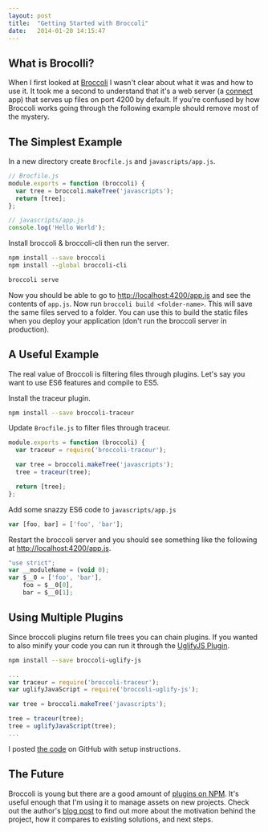 ```yaml
---
layout: post
title:  "Getting Started with Broccoli"
date:   2014-01-20 14:15:47
---
```


## What is Brocolli?
When I first looked at [Broccoli](https://github.com/joliss/broccoli) I wasn't clear about what it was and how to use it. It took me a second to understand that it's a web server (a [connect](https://github.com/senchalabs/connect) app) that serves up files on port 4200 by default. If you're confused by how Broccoli works going through the following example should remove most of the mystery.

## The Simplest Example
In a new directory create `Brocfile.js` and `javascripts/app.js`.

``` js
// Brocfile.js
module.exports = function (broccoli) {
  var tree = broccoli.makeTree('javascripts');
  return [tree];
};
```

``` js
// javascripts/app.js
console.log('Hello World');
```

Install broccoli & broccoli-cli then run the server.

``` sh
npm install --save broccoli
npm install --global broccoli-cli

broccoli serve
```

Now you should be able to go to [http://localhost:4200/app.js](http://localhost:4200/app.js) and see the contents of `app.js`. Now run `broccoli build <folder-name>`. This will save the same files served to a folder. You can use this to build the static files when you deploy your application (don't run the broccoli server in production).

## A Useful Example
The real value of Broccoli is filtering files through plugins. Let's say you want to use ES6 features and compile to ES5.

Install the traceur plugin.

``` sh
npm install --save broccoli-traceur
```

Update `Brocfile.js` to filter files through traceur.

``` js
module.exports = function (broccoli) {
  var traceur = require('broccoli-traceur');

  var tree = broccoli.makeTree('javascripts');
  tree = traceur(tree);

  return [tree];
};
```

Add some snazzy ES6 code to `javascripts/app.js`

``` js
var [foo, bar] = ['foo', 'bar'];
```

Restart the broccoli server and you should see something like the following at [http://localhost:4200/app.js](http://localhost:4200/app.js).

``` js
"use strict";
var __moduleName = (void 0);
var $__0 = ['foo', 'bar'],
    foo = $__0[0],
    bar = $__0[1];
```

## Using Multiple Plugins
Since broccoli plugins return file trees you can chain plugins. If you wanted to also minify your code you can run it through the [UglifyJS Plugin](https://github.com/joliss/broccoli-uglify-js).

``` sh
npm install --save broccoli-uglify-js
```

``` js
...
var traceur = require('broccoli-traceur');
var uglifyJavaScript = require('broccoli-uglify-js');

var tree = broccoli.makeTree('javascripts');

tree = traceur(tree);
tree = uglifyJavaScript(tree);
...
```

I posted [the code](https://github.com/moudy/getting-started-with-broccoli) on GitHub with setup instructions.

## The Future

Broccoli is young but there are a good amount of [plugins on NPM](https://www.npmjs.org/browse/keyword/broccoli-plugin). It's useful enough that I'm using it to manage assets on new projects. Check out the author's [blog post](http://www.solitr.com/blog/2014/02/broccoli-first-release/) to find out more about the motivation behind the project, how it compares to existing solutions, and next steps.
